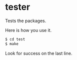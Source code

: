 # tester

Tests the packages.

Here is how you use it.

```bash
$ cd test
$ make
```

Look for success on the last line.


